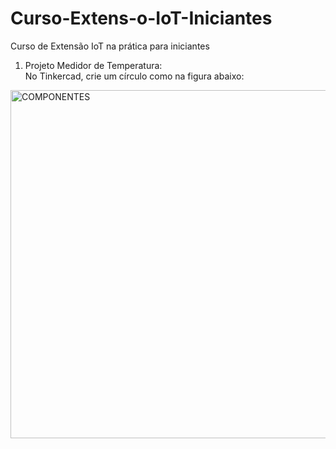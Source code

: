 # Curso-Extens-o-IoT-Iniciantes
Curso de Extensão IoT na prática para iniciantes

1) Projeto Medidor de Temperatura: <br>
No Tinkercad, crie um círculo como na figura abaixo: <br>

<img width="557" alt="COMPONENTES" src="https://user-images.githubusercontent.com/111185628/191155615-ccad8da7-4e94-43e1-a2a7-a3d59b06b457.png"> <br>

